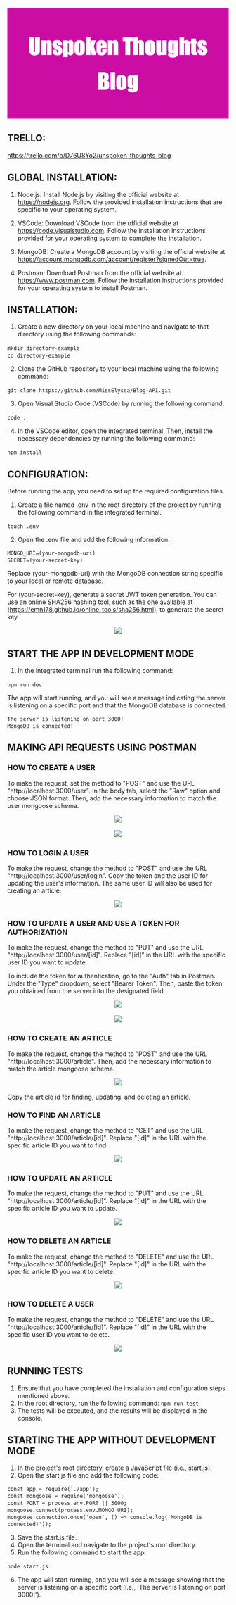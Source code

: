 <p align="center">
<img src="images/Unspoken_Thoughts_Blog.png" alt="logo">
</p>

## TRELLO:

https://trello.com/b/D76U8Yo2/unspoken-thoughts-blog

## GLOBAL INSTALLATION:

1. Node.js: Install Node.js by visiting the official website at https://nodejs.org. Follow the provided installation instructions that are specific to your operating system.

2. VSCode: Download VSCode from the official website at https://code.visualstudio.com. Follow the installation instructions provided for your operating system to complete the installation.

3. MongoDB: Create a MongoDB account by visiting the official website at https://account.mongodb.com/account/register?signedOut=true.

4. Postman: Download Postman from the official website at https://www.postman.com. Follow the installation instructions provided for your operating system to install Postman.

## INSTALLATION:

1. Create a new directory on your local machine and navigate to that directory using the following commands:

```mkdir directory-example```
<br>
```cd directory-example```

2. Clone the GitHub repository to your local machine using the following command:

```git clone https://github.com/MissElysea/Blog-API.git```

3. Open Visual Studio Code (VSCode) by running the following command:

```code .```

4. In the VSCode editor, open the integrated terminal. Then, install the necessary dependencies by running the following command:

```npm install```

## CONFIGURATION:

Before running the app, you need to set up the required configuration files.

1. Create a file named .env in the root directory of the project by running the following command in the integrated terminal.

```touch .env```

2. Open the .env file and add the following information:

```
MONGO_URI=(your-mongodb-uri)
SECRET=(your-secret-key)
```

Replace (your-mongodb-uri) with the MongoDB connection string specific to your local or remote database.

For (your-secret-key), generate a secret JWT token generation. You can use an online SHA256 hashing tool, such as the one available at (https://emn178.github.io/online-tools/sha256.html), to generate the secret key.

<p align="center">
<img src="images/Screenshot%202023-07-06%20at%2010.31.58%20AM.png">
</p>

## START THE APP IN DEVELOPMENT MODE

1. In the integrated terminal run the following command:

```npm run dev```

The app will start running, and you will see a message indicating the server is listening on a specific port and that the MongoDB database is connected. 

```
The server is listening on port 3000!
MongoDB is connected!
```

## MAKING API REQUESTS USING POSTMAN

### HOW TO CREATE A USER

To make the request, set the method to "POST" and use the URL "http://localhost:3000/user". In the body tab, select the "Raw" option and choose JSON format. Then, add the necessary information to match the user mongoose schema.

<p align="center">
<img src="images/Screenshot%202023-07-06%20at%208.14.20%20AM.png">
</p>
<p align="center">
<img src="images/Screenshot%202023-07-06%20at%208.18.25%20AM.png">
</p>

### HOW TO LOGIN A USER 

To make the request, change the method to "POST" and use the URL "http://localhost:3000/user/login". Copy the token and the user ID for updating the user's information. The same user ID will also be used for creating an article.

<p align="center">
<img src="images/Screenshot%202023-07-06%20at%208.23.53%20AM.png">
</p>

### HOW TO UPDATE A USER AND USE A TOKEN FOR AUTHORIZATION

To make the request, change the method to "PUT" and use the URL "http://localhost:3000/user/[id]". Replace "[id]" in the URL with the specific user ID you want to update.

To include the token for authentication, go to the "Auth" tab in Postman. Under the "Type" dropdown, select "Bearer Token". Then, paste the token you obtained from the server into the designated field.

<p align="center">
<img src="images/Screenshot%202023-07-06%20at%208.31.56%20AM.png">
</p>
<p align="center">
<img src="images/Screenshot%202023-07-06%20at%208.33.00%20AM.png">
</p>

### HOW TO CREATE AN ARTICLE 

To make the request, change the method to "POST" and use the URL "http://localhost:3000/article". Then, add the necessary information to match the article mongoose schema.

<p align="center">
<img src="images/Screenshot%202023-07-06%20at%208.44.52%20AM.png">
</p>

Copy the article id for finding, updating, and deleting an article.

### HOW TO FIND AN ARTICLE

To make the request, change the method to "GET" and use the URL "http://localhost:3000/article/[id]". Replace "[id]" in the URL with the specific article ID you want to find.

<p align="center">
<img src="images/Screenshot%202023-07-06%20at%208.50.40%20AM.png">
</p>

### HOW TO UPDATE AN ARTICLE

To make the request, change the method to "PUT" and use the URL "http://localhost:3000/article/[id]". Replace "[id]" in the URL with the specific article ID you want to update.

<p align="center">
<img src="images/Screenshot%202023-07-06%20at%209.03.45%20AM.png">
</p>

### HOW TO DELETE AN ARTICLE

To make the request, change the method to "DELETE" and use the URL "http://localhost:3000/article/[id]". Replace "[id]" in the URL with the specific article ID you want to delete.

<p align="center">
<img src="images/Screenshot%202023-07-06%20at%209.06.21%20AM.png">
</p>

### HOW TO DELETE A USER

To make the request, change the method to "DELETE" and use the URL "http://localhost:3000/article/[id]". Replace "[id]" in the URL with the specific user ID you want to delete.

<p align="center">
<img src="images/Screenshot%202023-07-06%20at%209.09.50%20AM.png">
</p>

## RUNNING TESTS

1. Ensure that you have completed the installation and configuration steps mentioned above.
2. In the root directory, run the following command:
```npm run test```
3. The tests will be executed, and the results will be displayed in the console.

## STARTING THE APP WITHOUT DEVELOPMENT MODE

1. In the project's root directory, create a JavaScript file (i.e., start.js).
2. Open the start.js file and add the following code:

```require('dotenv').config();
const app = require('./app');
const mongoose = require('mongoose');
const PORT = process.env.PORT || 3000;
mongoose.connect(process.env.MONGO_URI);
mongoose.connection.once('open', () => console.log('MongoDB is connected!'));
```

3. Save the start.js file.
4. Open the terminal and navigate to the project's root directory.
5. Run the following command to start the app:

```node start.js```

6. The app will start running, and you will see a message showing that the server is listening on a specific port (i.e., 'The server is listening on port 3000!').
